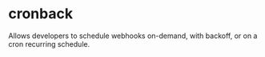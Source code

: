 # cronback
Allows developers to schedule webhooks on-demand, with backoff, or on a cron recurring schedule.
